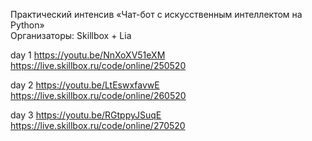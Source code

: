 Практический интенсив «Чат-бот с искусственным интеллектом на Python»  
Организаторы: Skillbox + Lia

day 1 https://youtu.be/NnXoXV51eXM  
https://live.skillbox.ru/code/online/250520

day 2 https://youtu.be/LtEswxfavwE  
https://live.skillbox.ru/code/online/260520
 
day 3 https://youtu.be/RGtppyJSuqE  
https://live.skillbox.ru/code/online/270520
